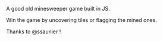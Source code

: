 A good old minesweeper game built in JS.

Win the game by uncovering tiles or flagging the mined ones.

Thanks to @ssaunier !